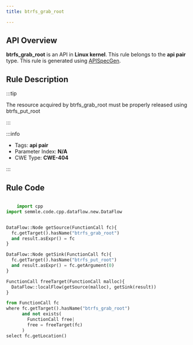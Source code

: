 ```yaml
---
title: btrfs_grab_root

---
```



## API Overview
**btrfs_grab_root** is an API in **Linux kernel**. This rule belongs to the **api pair** type. This rule is generated using [APISpecGen](../../tools/APISpecGen).
## Rule Description

:::tip

The resource acquired by btrfs_grab_root must be properly released using btrfs_put_root

:::

:::info

- Tags: **api pair**
- Parameter Index: **N/A**
- CWE Type: **CWE-404**

:::

## Rule Code
```python

    import cpp
import semmle.code.cpp.dataflow.new.DataFlow


DataFlow::Node getSource(FunctionCall fc){
  fc.getTarget().hasName("btrfs_grab_root")
  and result.asExpr() = fc
}

DataFlow::Node getSink(FunctionCall fc){
  fc.getTarget().hasName("btrfs_put_root")
  and result.asExpr() = fc.getArgument(0)
}

FunctionCall freeTarget(FunctionCall malloc){
  DataFlow::localFlow(getSource(malloc), getSink(result))
}

from FunctionCall fc
where fc.getTarget().hasName("btrfs_grab_root")
      and not exists(
        FunctionCall free| 
        free = freeTarget(fc)
      )
select fc.getLocation()

    
```